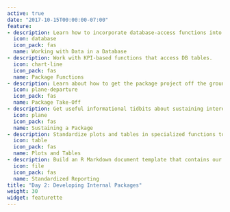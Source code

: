 ```yaml
---
active: true
date: "2017-10-15T00:00:00-07:00"
feature:
- description: Learn how to incorporate database-access functions into your package.
  icon: database
  icon_pack: fas
  name: Working with Data in a Database
- description: Work with KPI-based functions that access DB tables. 
  icon: chart-line
  icon_pack: fas
  name: Package Functions
- description: Learn about how to get the package project off the ground in the organization.
  icon: plane-departure
  icon_pack: fas
  name: Package Take-Off
- description: Get useful informational tidbits about sustaining interest in the project.
  icon: plane
  icon_pack: fas
  name: Sustaining a Package
- description: Standardize plots and tables in specialized functions to get a consistent look and feel.
  icon: table
  icon_pack: fas
  name: Plots and Tables
- description: Build an R Markdown document template that contains our new reporting functions.
  icon: file
  icon_pack: fas
  name: Standardized Reporting
title: "Day 2: Developing Internal Packages"
weight: 30
widget: featurette
---
```

